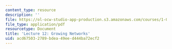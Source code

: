 ```yaml
---
content_type: resource
description: ''
file: https://ol-ocw-studio-app-production.s3.amazonaws.com/courses/1-022-introduction-to-network-models-fall-2018/acd675032789bdea49eed444ba72ecf2_MIT1_022F18_lec12.pdf
file_type: application/pdf
resourcetype: Document
title: 'Lecture 12: Growing Networks'
uid: acd67503-2789-bdea-49ee-d444ba72ecf2
---
```

